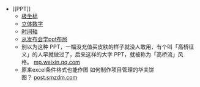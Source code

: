 - [[PPT]]
    - [极坐标](https://www.diigo.com/outliner/diigo_items/904019/12128769/540816987?key=34d57b46e1)
    - [立体数字](https://www.diigo.com/outliner/diigo_items/904019/12128769/540817067?key=34d57b46e1)
    - [时间轴](https://www.diigo.com/outliner/diigo_items/904019/12128769/540816871?key=34d57b46e1)
    - [从发布会学ppt布局](https://www.diigo.com/outliner/diigo_items/904019/12128769/541579100?key=34d57b46e1)
    - 别以为这种 PPT，一幅没充值买皮肤的样子就没人敢用，有个叫「高桥征义」的人早就做过了，后来这样的大字 PPT，就被称为「高桥流」风格。 [mp.weixin.qq.com](https://mp.weixin.qq.com/s?__biz=MjM5MDgxNjc0MA==&mid=2651023228&idx=1&sn=383459eb1ac1d3356a24b40740d5e204&chksm=bd48c7f78a3f4ee14934441a511b6b435a35a254fe9f0aa614ba24b12ac9aa6e61e345c3ad26)
    - 原来excel条件格式也能作图 如何制作项目管理的华夫饼图？ [post.smzdm.com](https://post.smzdm.com/p/aqnl9m97/)
